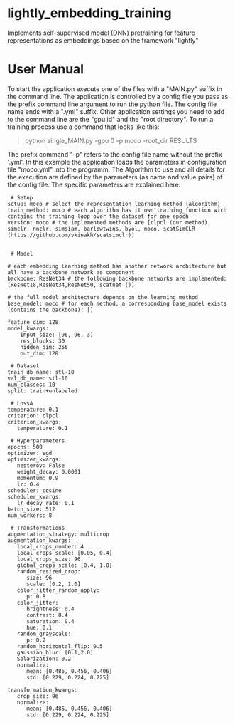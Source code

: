 # lightly_embedding_training
Implements self-supervised model (DNN) pretraining for feature representations as embeddings
based on the framework "lightly"

# User Manual

To start the application execute one of the files with a "MAIN.py" suffix in the command line.
The application is controlled by a config file you pass as the prefix command line argument to run the python file.
The config file name ends with a ".yml" suffix. Other application settings you need to add to the command line
are the "gpu id" and the "root directory". To run a training process use a command that looks like this:

> python single_MAIN.py -gpu 0 -p moco -root_dir RESULTS

The prefix command "-p" refers to the config file name without the prefix '.yml'. In this example the application loads
the parameters in configuration file "moco.yml" into the programm. The Algorithm to use and all details for the execution
are defined by the parameters (as name and value pairs) of the config file. The specific parameters are explained here:

	 # Setup
	setup: moco # select the representation learning method (algorithm)
	train_method: moco # each algorithm has it own training_function wich contains the training loop over the dataset for one epoch
	version: moco # the implemented methods are [clpcl (our method), simclr, nnclr, simsiam, barlowtwins, byol, moco, scatSimCLR (https://github.com/vkinakh/scatsimclr)]


	 # Model
	 
	# each embedding learning method has another network architecture but all have a backbone network as component
	backbone: ResNet34 # the following backbone networks are implemented: [ResNet18,ResNet34,ResNet50, scatnet ()]
	
	# the full model architecture depends on the learning method
	base_model: moco # for each method, a corresponding base_model exists (contains the backbone): []
	
	feature_dim: 128
	model_kwargs:
		input_size: [96, 96, 3] 
		res_blocks: 30
		hidden_dim: 256
		out_dim: 128

	 # Dataset
	train_db_name: stl-10
	val_db_name: stl-10
	num_classes: 10
	split: train+unlabeled

	 # LossA
	temperature: 0.1
	criterion: clpcl
	criterion_kwargs:
	   temperature: 0.1 

	 # Hyperparameters
	epochs: 500
	optimizer: sgd
	optimizer_kwargs:
	   nesterov: False
	   weight_decay: 0.0001 
	   momentum: 0.9
	   lr: 0.4
	scheduler: cosine
	scheduler_kwargs:
	   lr_decay_rate: 0.1
	batch_size: 512 
	num_workers: 8

	 # Transformations
	augmentation_strategy: multicrop 
	augmentation_kwargs:
	   local_crops_number: 4
	   local_crops_scale: [0.05, 0.4]
	   local_crops_size: 96
	   global_crops_scale: [0.4, 1.0]
	   random_resized_crop:
		  size: 96
		  scale: [0.2, 1.0]
	   color_jitter_random_apply:
		  p: 0.8
	   color_jitter:
		  brightness: 0.4
		  contrast: 0.4
		  saturation: 0.4
		  hue: 0.1
	   random_grayscale: 
		  p: 0.2
	   random_horizontal_flip: 0.5
	   gaussian_blur: [0.1,2.0]
	   Solarization: 0.2
	   normalize:
		  mean: [0.485, 0.456, 0.406]
		  std: [0.229, 0.224, 0.225]

	transformation_kwargs:
	   crop_size: 96
	   normalize:
		  mean: [0.485, 0.456, 0.406]
		  std: [0.229, 0.224, 0.225]
